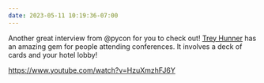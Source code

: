 ```yaml
---
date: 2023-05-11 10:19:36-07:00
---
```


Another great interview from @pycon for you to check out! [Trey Hunner](https://treyhunner.com) has an amazing gem for people attending conferences. It involves a deck of cards and your hotel lobby!

<https://www.youtube.com/watch?v=HzuXmzhFJ6Y>
